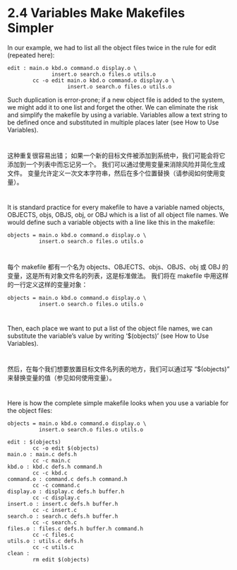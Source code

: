 # 2.4 Variables Make Makefiles Simpler

In our example, we had to list all the object files twice in the rule for edit (repeated here):
```
edit : main.o kbd.o command.o display.o \
              insert.o search.o files.o utils.o
        cc -o edit main.o kbd.o command.o display.o \
                   insert.o search.o files.o utils.o
```
Such duplication is error-prone; if a new object file is added to the system, we might add it to one list and forget the other. We can eliminate the risk and simplify the makefile by using a variable. Variables allow a text string to be defined once and substituted in multiple places later (see How to Use Variables).

#
这种重复很容易出错； 如果一个新的目标文件被添加到系统中，我们可能会将它添加到一个列表中而忘记另一个。 我们可以通过使用变量来消除风险并简化生成文件。 变量允许定义一次文本字符串，然后在多个位置替换（请参阅如何使用变量）。
#

It is standard practice for every makefile to have a variable named objects, OBJECTS, objs, OBJS, obj, or OBJ which is a list of all object file names. We would define such a variable objects with a line like this in the makefile:
```
objects = main.o kbd.o command.o display.o \
          insert.o search.o files.o utils.o
```
#
每个 makefile 都有一个名为 objects、OBJECTS、objs、OBJS、obj 或 OBJ 的变量，这是所有对象文件名的列表，这是标准做法。 我们将在 makefile 中用这样的一行定义这样的变量对象：
```
objects = main.o kbd.o command.o display.o \
          insert.o search.o files.o utils.o
```
#

Then, each place we want to put a list of the object file names, we can substitute the variable’s value by writing ‘$(objects)’ (see How to Use Variables).


#
然后，在每个我们想要放置目标文件名列表的地方，我们可以通过写 “$(objects)” 来替换变量的值（参见如何使用变量）。
#

Here is how the complete simple makefile looks when you use a variable for the object files:
```
objects = main.o kbd.o command.o display.o \
          insert.o search.o files.o utils.o

edit : $(objects)
        cc -o edit $(objects)
main.o : main.c defs.h
        cc -c main.c
kbd.o : kbd.c defs.h command.h
        cc -c kbd.c
command.o : command.c defs.h command.h
        cc -c command.c
display.o : display.c defs.h buffer.h
        cc -c display.c
insert.o : insert.c defs.h buffer.h
        cc -c insert.c
search.o : search.c defs.h buffer.h
        cc -c search.c
files.o : files.c defs.h buffer.h command.h
        cc -c files.c
utils.o : utils.c defs.h
        cc -c utils.c
clean :
        rm edit $(objects)
```